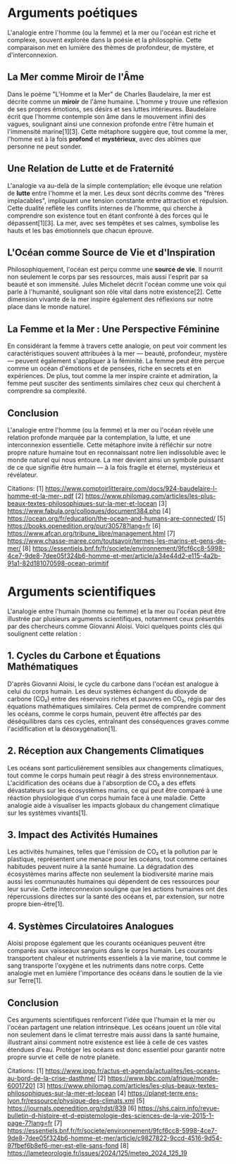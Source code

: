 # Arguments poétiques
L'analogie entre l'homme (ou la femme) et la mer ou l'océan est riche et complexe, souvent explorée dans la poésie et la philosophie. Cette comparaison met en lumière des thèmes de profondeur, de mystère, et d'interconnexion.

## **La Mer comme Miroir de l'Âme**

Dans le poème "L'Homme et la Mer" de Charles Baudelaire, la mer est décrite comme un **miroir** de l'âme humaine. L'homme y trouve une réflexion de ses propres émotions, ses désirs et ses luttes intérieures. Baudelaire écrit que l'homme contemple son âme dans le mouvement infini des vagues, soulignant ainsi une connexion profonde entre l'être humain et l'immensité marine[1][3]. Cette métaphore suggère que, tout comme la mer, l'homme est à la fois **profond** et **mystérieux**, avec des abîmes que personne ne peut sonder.

## **Une Relation de Lutte et de Fraternité**

L'analogie va au-delà de la simple contemplation; elle évoque une relation de **lutte** entre l'homme et la mer. Les deux sont décrits comme des "frères implacables", impliquant une tension constante entre attraction et répulsion. Cette dualité reflète les conflits internes de l'homme, qui cherche à comprendre son existence tout en étant confronté à des forces qui le dépassent[1][3]. La mer, avec ses tempêtes et ses calmes, symbolise les hauts et les bas émotionnels que chacun éprouve.

## **L'Océan comme Source de Vie et d'Inspiration**

Philosophiquement, l'océan est perçu comme une **source de vie**. Il nourrit non seulement le corps par ses ressources, mais aussi l'esprit par sa beauté et son immensité. Jules Michelet décrit l'océan comme une voix qui parle à l'humanité, soulignant son rôle vital dans notre existence[2]. Cette dimension vivante de la mer inspire également des réflexions sur notre place dans le monde naturel.

## **La Femme et la Mer : Une Perspective Féminine**

En considérant la femme à travers cette analogie, on peut voir comment les caractéristiques souvent attribuées à la mer — beauté, profondeur, mystère — peuvent également s'appliquer à la féminité. La femme peut être perçue comme un océan d'émotions et de pensées, riche en secrets et en expériences. De plus, tout comme la mer inspire crainte et admiration, la femme peut susciter des sentiments similaires chez ceux qui cherchent à comprendre sa complexité.

## **Conclusion**

L'analogie entre l'homme (ou la femme) et la mer ou l'océan révèle une relation profonde marquée par la contemplation, la lutte, et une interconnexion essentielle. Cette métaphore invite à réfléchir sur notre propre nature humaine tout en reconnaissant notre lien indissoluble avec le monde naturel qui nous entoure. La mer devient ainsi un symbole puissant de ce que signifie être humain — à la fois fragile et éternel, mystérieux et révélateur.

Citations:
[1] https://www.comptoirlitteraire.com/docs/924-baudelaire-l-homme-et-la-mer-.pdf
[2] https://www.philomag.com/articles/les-plus-beaux-textes-philosophiques-sur-la-mer-et-locean
[3] https://www.fabula.org/colloques/document384.php
[4] https://ocean.org/fr/education/the-ocean-and-humans-are-connected/
[5] https://books.openedition.org/pur/30578?lang=fr
[6] https://www.afcan.org/tribune_libre/management.html
[7] https://www.chasse-maree.com/toutsavoir/termes-les-marins-et-gens-de-mer/
[8] https://essentiels.bnf.fr/fr/societe/environnement/9fcf6cc8-5998-4ce7-9de8-7dee05f324b6-homme-et-mer/article/a34e44d2-e115-4a2b-91a1-82d181070598-ocean-primitif

# Arguments scientifiques
L'analogie entre l'humain (homme ou femme) et la mer ou l'océan peut être illustrée par plusieurs arguments scientifiques, notamment ceux présentés par des chercheurs comme Giovanni Aloisi. Voici quelques points clés qui soulignent cette relation :

## **1. Cycles du Carbone et Équations Mathématiques**

D'après Giovanni Aloisi, le cycle du carbone dans l'océan est analogue à celui du corps humain. Les deux systèmes échangent du dioxyde de carbone (CO₂) entre des réservoirs riches et pauvres en CO₂, régis par des équations mathématiques similaires. Cela permet de comprendre comment les océans, comme le corps humain, peuvent être affectés par des déséquilibres dans ces cycles, entraînant des conséquences graves comme l'acidification et la désoxygénation[1].

## **2. Réception aux Changements Climatiques**

Les océans sont particulièrement sensibles aux changements climatiques, tout comme le corps humain peut réagir à des stress environnementaux. L'acidification des océans due à l'absorption de CO₂ a des effets dévastateurs sur les écosystèmes marins, ce qui peut être comparé à une réaction physiologique d'un corps humain face à une maladie. Cette analogie aide à visualiser les impacts globaux du changement climatique sur les systèmes vivants[1].

## **3. Impact des Activités Humaines**

Les activités humaines, telles que l'émission de CO₂ et la pollution par le plastique, représentent une menace pour les océans, tout comme certaines habitudes peuvent nuire à la santé humaine. La dégradation des écosystèmes marins affecte non seulement la biodiversité marine mais aussi les communautés humaines qui dépendent de ces ressources pour leur survie. Cette interconnexion souligne que les actions humaines ont des répercussions directes sur la santé des océans et, par extension, sur notre propre bien-être[1].

## **4. Systèmes Circulatoires Analogues**

Aloisi propose également que les courants océaniques peuvent être comparés aux vaisseaux sanguins dans le corps humain. Les courants transportent chaleur et nutriments essentiels à la vie marine, tout comme le sang transporte l'oxygène et les nutriments dans notre corps. Cette analogie met en lumière l'importance des océans dans le soutien de la vie sur Terre[1].

## **Conclusion**

Ces arguments scientifiques renforcent l'idée que l'humain et la mer ou l'océan partagent une relation intrinsèque. Les océans jouent un rôle vital non seulement dans le climat terrestre mais aussi dans la santé humaine, illustrant ainsi comment notre existence est liée à celle de ces vastes étendues d'eau. Protéger les océans est donc essentiel pour garantir notre propre survie et celle de notre planète.

Citations:
[1] https://www.ipgp.fr/actus-et-agenda/actualites/les-oceans-au-bord-de-la-crise-dasthme/
[2] https://www.bbc.com/afrique/monde-60017201
[3] https://www.philomag.com/articles/les-plus-beaux-textes-philosophiques-sur-la-mer-et-locean
[4] https://planet-terre.ens-lyon.fr/ressource/physique-des-climats.xml
[5] https://journals.openedition.org/rdst/839
[6] https://shs.cairn.info/revue-bulletin-d-histoire-et-d-epistemologie-des-sciences-de-la-vie-2015-1-page-7?lang=fr
[7] https://essentiels.bnf.fr/fr/societe/environnement/9fcf6cc8-5998-4ce7-9de8-7dee05f324b6-homme-et-mer/article/c9827822-9ccd-4516-9d54-97fbef6b8ef6-mer-est-elle-sans-fond
[8] https://lameteorologie.fr/issues/2024/125/meteo_2024_125_19

